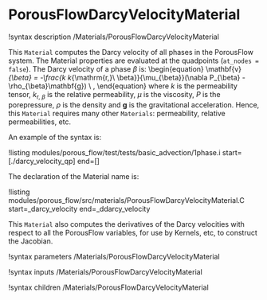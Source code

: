 # PorousFlowDarcyVelocityMaterial

!syntax description /Materials/PorousFlowDarcyVelocityMaterial

This `Material` computes the Darcy velocity of all phases in the PorousFlow system.  The Material properties are evaluated at the quadpoints (`at_nodes = false`).  The Darcy velocity of a phase $\beta$ is:
\begin{equation}
\mathbf{v}_{\beta} = -\frac{k k_{\mathrm{r,}\ \beta}}{\mu_{\beta}}(\nabla P_{\beta} - \rho_{\beta}\mathbf{g}) \ ,
\end{equation}
where $k$ is the permeability tensor, $k_{\mathrm{r,}\ \beta}$ is the relative permeability, $\mu$ is the viscosity, $P$ is the porepressure, $\rho$ is the density and $\mathbf{g}$ is the gravitational acceleration.
Hence, this `Material` requires many other `Materials`: permeability, relative permeabilities, etc.

An example of the syntax is:

!listing modules/porous_flow/test/tests/basic_advection/1phase.i start=[./darcy_velocity_qp] end=[]

The declaration of the Material name is:

!listing modules/porous_flow/src/materials/PorousFlowDarcyVelocityMaterial.C start=_darcy_velocity end=_ddarcy_velocity

This `Material` also computes the derivatives of the Darcy velocities with respect to all the PorousFlow variables, for use by Kernels, etc, to construct the Jacobian.




!syntax parameters /Materials/PorousFlowDarcyVelocityMaterial

!syntax inputs /Materials/PorousFlowDarcyVelocityMaterial

!syntax children /Materials/PorousFlowDarcyVelocityMaterial
